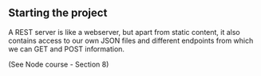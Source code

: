 ## Starting the project

A REST server is like a webserver, but apart from static content, it also contains access to our own JSON files and different endpoints from which we can GET and POST information.

(See Node course - Section 8)